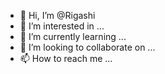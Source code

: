 - 👋 Hi, I’m @Rigashi
- 👀 I’m interested in ...
- 🌱 I’m currently learning ...
- 💞️ I’m looking to collaborate on ...
- 📫 How to reach me ...

<!---
Rigashi/Rigashi is a ✨ special ✨ repository because its `README.md` (this file) appears on your GitHub profile.
You can click the Preview link to take a look at your changes.
--->
